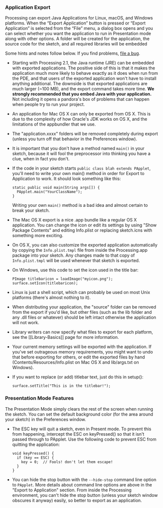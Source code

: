 ### Application Export

Processing can export Java Applications for Linux, macOS, and Windows platforms. When the “Export Application” button is pressed or “Export Application” is selected from the “File” menu, a dialog box opens and you can select whether you want the application to run in Presentation mode along with other options. A folder will be created for the application, the source code for the sketch, and all required libraries will be embedded

Some hints and notes follow below. If you find problems, [file a bug](https://github.com/processing/issues).

-   Starting with Processing 2.1, the Java runtime (JRE) can be embedded
    with exported applications. The positive side of this is that it
    makes the application much more likely to behave exactly as it does
    when run from the PDE, and that users of the exported application
    won't have to install anything additional. The downside is that
    exported applications are much larger (\~100 MB), and the export
    command takes more time. **We strongly recommended that you 
    embed Java with your application.** Not including it opens a pandora's
    box of problems that can happen when people try to run your project.

-   An application for Mac OS X can only be exported from OS X. This is
    due to the complexity of how Oracle's JDK works on OS X, and
    the limitations of the appbundler that we use.

-   The "application.xxxx" folders will be removed completely during export 
    (unless you turn off that behavior in the Preferences window).

-   It is important that you don't have a method named `main()` in your
    sketch, because it will fool the preprocessor into thinking you have a
    clue, when in fact you don't.

-   If the code in your sketch starts `public class blah
    extends PApplet`, you'll need to write your own main() method in
    order for Export to Application to work. It should look something
    like this:

    ``` {.processing}
    static public void main(String args[]) {
      PApplet.main("YourClassName");
    }
    ```

    Writing your own `main()` method is a bad idea and almost certain to 
    break your sketch.

-   The Mac OS X export is a nice .app bundle like a regular OS X
    application. You can change the icon or edit its settings by using
    "Show Package Contents" and editing Info.plist or replacing
    sketch.icns with something more exciting.

-   On OS X, you can also customize the exported application
    automatically by copying the `Info.plist.tmpl` file from inside the
    Processing.app package into your sketch. Any changes made to that
    copy of `Info.plist.tmpl` will be used whenever that sketch is
    exported.

-   On Windows, use this code to set the icon used in the title bar:

    ``` {.processing}
    PImage titlebaricon = loadImage("myicon.png");
    surface.setIcon(titlebaricon);
    ```

-   Linux is just a shell script, which can probably be used on most
    Unix platforms (there's almost nothing to it).

-   When distributing your application, the "source" folder can be
    removed from the export if you'd like, but other files (such as the
    lib folder and any .dll files or whatever) should be left intact
    otherwise the application will not work.

-   Library writers can now specify what files to export for each
    platform, see the [[Library-Basics]] page for more information.

-   Your current memory settings will be exported with the application.
    If you've set outrageous memory requirements, you might want to undo
    that before exporting for others, or edit the exported files by hand
    (Contents/Resources/Info.plist on Mac OS X and lib/args.txt on
    Windows).

-   If you want to replace (or add) titlebar text, just do this in
    setup():

    ``` {.processing}
    surface.setTitle("This is in the titlebar!"); 
    ```

### Presentation Mode Features

The Presentation Mode simply clears the rest of the screen when running the sketch. You can set the default background color (for the area around your sketch) in the Preferences window. 

-   The ESC key will quit a sketch, even in Present mode. To prevent
    this from happening, intercept the ESC on keyPressed() so that it
    isn't passed through to PApplet. Use the following code to prevent
    ESC from quitting the application:

    ``` {.processing}
    void keyPressed() {
      if (key == ESC) {
        key = 0;  // Fools! don't let them escape!
      }
    }
    ```

-   You can hide the stop button with the `--hide-stop` command line
    option to `PApplet`. More details about command line options are above
    in the "Export to Application" section. From inside the Processing
    environment, you can't hide the stop button (unless your sketch
    window obscures it anyway) easily, so better to export as an
    application.